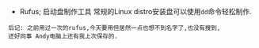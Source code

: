 

* Rufus; 启动盘制作工具
  常规的Linux distro安装盘可以使用`dd`命令轻松制作.



```
后记: 之前用过一次的rufus,今天要用但居然一点也想不到名字了,也没有搜到,
还好同事 Andy电脑上还有我上次保存的.
```
